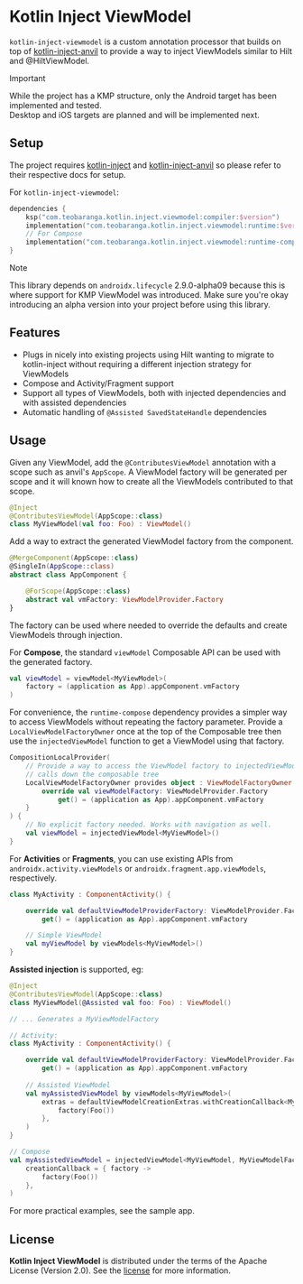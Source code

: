 # Kotlin Inject ViewModel

`kotlin-inject-viewmodel` is a custom annotation processor that builds on top of
[kotlin-inject-anvil](https://github.com/amzn/kotlin-inject-anvil) to provide a way to inject ViewModels similar to
Hilt and @HiltViewModel.

> [!IMPORTANT]  
> While the project has a KMP structure, only the Android target has been implemented and tested.  
> Desktop and iOS targets are planned and will be implemented next.

## Setup

The project requires [kotlin-inject](https://github.com/evant/kotlin-inject?tab=readme-ov-file#download)
and [kotlin-inject-anvil](https://github.com/amzn/kotlin-inject-anvil?tab=readme-ov-file#setup) so please refer
to their respective docs for setup.

For `kotlin-inject-viewmodel`:

```kotlin
dependencies {
    ksp("com.teobaranga.kotlin.inject.viewmodel:compiler:$version")
    implementation("com.teobaranga.kotlin.inject.viewmodel:runtime:$version")
    // For Compose
    implementation("com.teobaranga.kotlin.inject.viewmodel:runtime-compose:$version")
}
```

> [!NOTE]  
> This library depends on `androidx.lifecycle` 2.9.0-alpha09 because this is where support for KMP ViewModel
> was introduced. Make sure you're okay introducing an alpha version into your project before using this library.

## Features

- Plugs in nicely into existing projects using Hilt wanting to migrate to kotlin-inject without requiring a different
  injection strategy for ViewModels
- Compose and Activity/Fragment support
- Support all types of ViewModels, both with injected dependencies and with assisted dependencies
- Automatic handling of `@Assisted SavedStateHandle` dependencies

## Usage

Given any ViewModel, add the `@ContributesViewModel` annotation with a scope such as anvil's `AppScope`.
A ViewModel factory will be generated per scope and it will known how to create all the ViewModels contributed
to that scope.

```kotlin
@Inject
@ContributesViewModel(AppScope::class)
class MyViewModel(val foo: Foo) : ViewModel()
```

Add a way to extract the generated ViewModel factory from the component.

```kotlin
@MergeComponent(AppScope::class)
@SingleIn(AppScope::class)
abstract class AppComponent {

    @ForScope(AppScope::class)
    abstract val vmFactory: ViewModelProvider.Factory
}
```

The factory can be used where needed to override the defaults and create ViewModels through injection.

For **Compose**, the standard `viewModel` Composable API can be used with the generated factory.

```kotlin
val viewModel = viewModel<MyViewModel>(
    factory = (application as App).appComponent.vmFactory
)
```

For convenience, the `runtime-compose` dependency provides a simpler way to access ViewModels without repeating
the factory parameter. Provide a `LocalViewModelFactoryOwner` once at the top of the Composable tree then use the
`injectedViewModel` function to get a ViewModel using that factory.

```kotlin
CompositionLocalProvider(
    // Provide a way to access the ViewModel factory to injectedViewModel
    // calls down the composable tree
    LocalViewModelFactoryOwner provides object : ViewModelFactoryOwner {
        override val viewModelFactory: ViewModelProvider.Factory
            get() = (application as App).appComponent.vmFactory
    }
) {
    // No explicit factory needed. Works with navigation as well.
    val viewModel = injectedViewModel<MyViewModel>()
}
```

For **Activities** or **Fragments**, you can use existing APIs from `androidx.activity.viewModels` or
`androidx.fragment.app.viewModels`, respectively.

```kotlin
class MyActivity : ComponentActivity() {

    override val defaultViewModelProviderFactory: ViewModelProvider.Factory
        get() = (application as App).appComponent.vmFactory

    // Simple ViewModel
    val myViewModel by viewModels<MyViewModel>()
}
```

**Assisted injection** is supported, eg:

```kotlin
@Inject
@ContributesViewModel(AppScope::class)
class MyViewModel(@Assisted val foo: Foo) : ViewModel()

// ... Generates a MyViewModelFactory

// Activity:
class MyActivity : ComponentActivity() {

    override val defaultViewModelProviderFactory: ViewModelProvider.Factory
        get() = (application as App).appComponent.vmFactory
  
    // Assisted ViewModel
    val myAssistedViewModel by viewModels<MyViewModel>(
        extras = defaultViewModelCreationExtras.withCreationCallback<MyViewModelFactory> { factory ->
            factory(Foo())
        },
    )
}

// Compose
val myAssistedViewModel = injectedViewModel<MyViewModel, MyViewModelFactory>(
    creationCallback = { factory ->
        factory(Foo())
    },
)
```

For more practical examples, see the sample app.

## License

**Kotlin Inject ViewModel** is distributed under the terms of the Apache License (Version 2.0). See the
[license](LICENSE) for more information.
